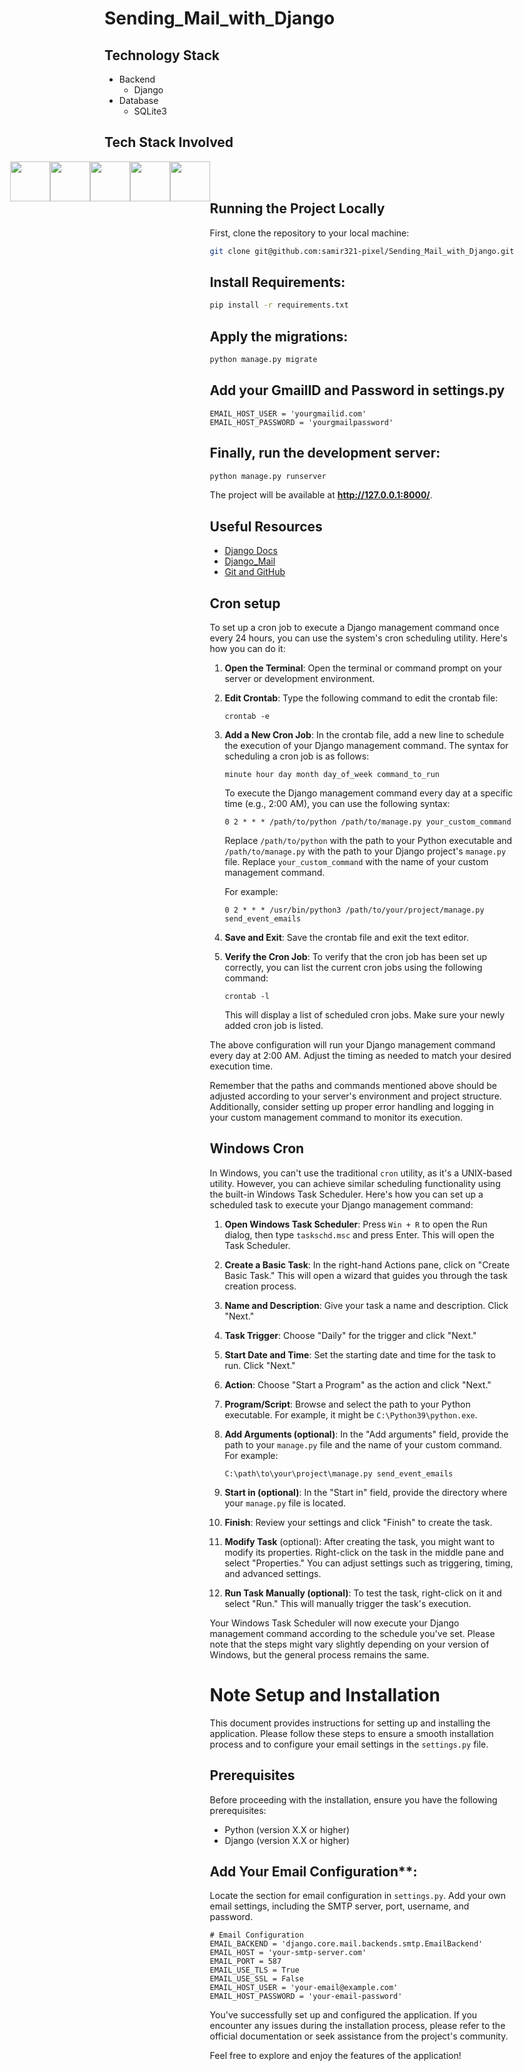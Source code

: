 # Sending_Mail_with_Django

## Technology Stack

* Backend
  * Django
* Database
  * SQLite3

## Tech Stack Involved

<div style="display: flex;justify-content: center;">

<img height="64px" width="auto" src="https://image.flaticon.com/icons/svg/919/919852.svg">
<img height="64px" width="auto" src="https://www.w3schools.com/whatis/img_css.jpg">
<img height="64px" width="auto" src="https://www.drupal.org/files/project-images/bootstrap-stack.png">
<img height="64px" width="auto" src="https://upload.wikimedia.org/wikipedia/commons/thumb/6/61/HTML5_logo_and_wordmark.svg/1200px-HTML5_logo_and_wordmark.svg.png">
<img height="64px" width="auto" src="https://twilio-cms-prod.s3.amazonaws.com/images/django-dark.width-808.png">

<div/>

<br/>
<br/>


## Running the Project Locally

First, clone the repository to your local machine:

```bash
git clone git@github.com:samir321-pixel/Sending_Mail_with_Django.git
```

## Install Requirements:

```bash
pip install -r requirements.txt
```

## Apply the migrations:

```bash
python manage.py migrate
```
## Add your GmailID and Password in settings.py
```
EMAIL_HOST_USER = 'yourgmailid.com'
EMAIL_HOST_PASSWORD = 'yourgmailpassword'
```

## Finally, run the development server:

```bash
python manage.py runserver
```

The project will be available at **http://127.0.0.1:8000/**.


## Useful Resources

- [Django Docs](https://docs.djangoproject.com/en/3.0/)
- [Django_Mail](https://docs.djangoproject.com/en/3.1/topics/email/)
- [Git and GitHub](https://www.digitalocean.com/community/tutorials/how-to-use-git-a-reference-guide)



## Cron setup
To set up a cron job to execute a Django management command once every 24 hours, you can use the system's cron scheduling utility. Here's how you can do it:

1. **Open the Terminal**:
   Open the terminal or command prompt on your server or development environment.

2. **Edit Crontab**:
   Type the following command to edit the crontab file:

   ```
   crontab -e
   ```

3. **Add a New Cron Job**:
   In the crontab file, add a new line to schedule the execution of your Django management command. The syntax for scheduling a cron job is as follows:

   ```
   minute hour day month day_of_week command_to_run
   ```

   To execute the Django management command every day at a specific time (e.g., 2:00 AM), you can use the following syntax:

   ```
   0 2 * * * /path/to/python /path/to/manage.py your_custom_command
   ```

   Replace `/path/to/python` with the path to your Python executable and `/path/to/manage.py` with the path to your Django project's `manage.py` file. Replace `your_custom_command` with the name of your custom management command.

   For example:

   ```
   0 2 * * * /usr/bin/python3 /path/to/your/project/manage.py send_event_emails
   ```

4. **Save and Exit**:
   Save the crontab file and exit the text editor.

5. **Verify the Cron Job**:
   To verify that the cron job has been set up correctly, you can list the current cron jobs using the following command:

   ```
   crontab -l
   ```

   This will display a list of scheduled cron jobs. Make sure your newly added cron job is listed.

The above configuration will run your Django management command every day at 2:00 AM. Adjust the timing as needed to match your desired execution time.

Remember that the paths and commands mentioned above should be adjusted according to your server's environment and project structure. Additionally, consider setting up proper error handling and logging in your custom management command to monitor its execution.



## Windows Cron
In Windows, you can't use the traditional `cron` utility, as it's a UNIX-based utility. However, you can achieve similar scheduling functionality using the built-in Windows Task Scheduler. Here's how you can set up a scheduled task to execute your Django management command:

1. **Open Windows Task Scheduler**:
   Press `Win + R` to open the Run dialog, then type `taskschd.msc` and press Enter. This will open the Task Scheduler.

2. **Create a Basic Task**:
   In the right-hand Actions pane, click on "Create Basic Task." This will open a wizard that guides you through the task creation process.

3. **Name and Description**:
   Give your task a name and description. Click "Next."

4. **Task Trigger**:
   Choose "Daily" for the trigger and click "Next."

5. **Start Date and Time**:
   Set the starting date and time for the task to run. Click "Next."

6. **Action**:
   Choose "Start a Program" as the action and click "Next."

7. **Program/Script**:
   Browse and select the path to your Python executable. For example, it might be `C:\Python39\python.exe`.

8. **Add Arguments (optional)**:
   In the "Add arguments" field, provide the path to your `manage.py` file and the name of your custom command. For example:

   ```
   C:\path\to\your\project\manage.py send_event_emails
   ```

9. **Start in (optional)**:
   In the "Start in" field, provide the directory where your `manage.py` file is located.

10. **Finish**:
    Review your settings and click "Finish" to create the task.

11. **Modify Task** (optional):
    After creating the task, you might want to modify its properties. Right-click on the task in the middle pane and select "Properties." You can adjust settings such as triggering, timing, and advanced settings.

12. **Run Task Manually (optional)**:
    To test the task, right-click on it and select "Run." This will manually trigger the task's execution.

Your Windows Task Scheduler will now execute your Django management command according to the schedule you've set. Please note that the steps might vary slightly depending on your version of Windows, but the general process remains the same.


# Note Setup and Installation

This document provides instructions for setting up and installing the application. Please follow these steps to ensure a smooth installation process and to configure your email settings in the `settings.py` file.

## Prerequisites

Before proceeding with the installation, ensure you have the following prerequisites:

- Python (version X.X or higher)
- Django (version X.X or higher)

## Add Your Email Configuration**:
   Locate the section for email configuration in `settings.py`. Add your own email settings, including the SMTP server, port, username, and password.

   ```
   # Email Configuration
   EMAIL_BACKEND = 'django.core.mail.backends.smtp.EmailBackend'
   EMAIL_HOST = 'your-smtp-server.com'
   EMAIL_PORT = 587
   EMAIL_USE_TLS = True
   EMAIL_USE_SSL = False
   EMAIL_HOST_USER = 'your-email@example.com'
   EMAIL_HOST_PASSWORD = 'your-email-password'
   ```


You've successfully set up and configured the application. If you encounter any issues during the installation process, please refer to the official documentation or seek assistance from the project's community.

Feel free to explore and enjoy the features of the application!

